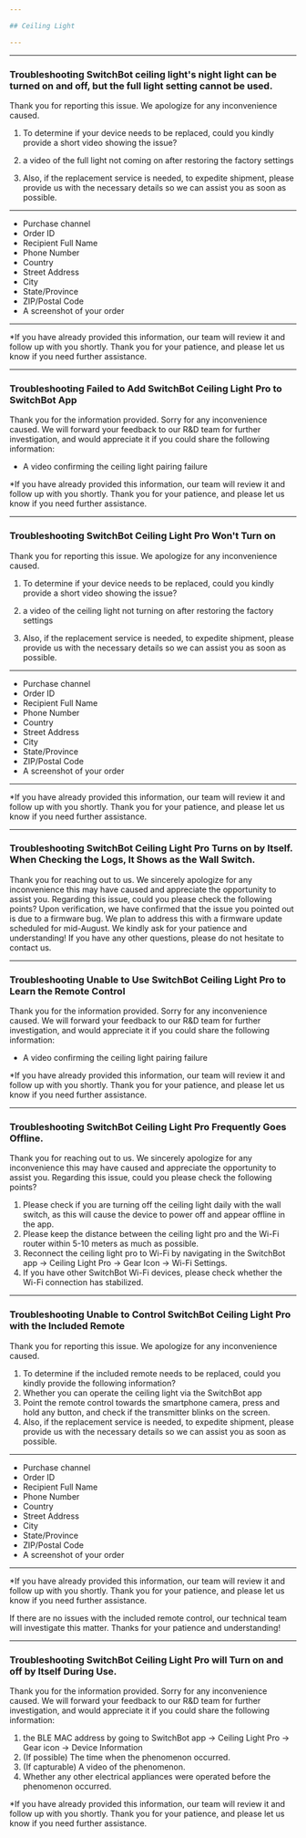 ```yaml
---

## Ceiling Light

---
```


---
### Troubleshooting SwitchBot ceiling light's night light can be turned on and off, but the full light setting cannot be used.

Thank you for reporting this issue. 
We apologize for any inconvenience caused.
1. To determine if your device needs to be replaced, could you kindly provide a short video showing the issue?
  1. a video of the full light not coming on after restoring the factory settings

2. Also, if the replacement service is needed, to expedite shipment, please provide us with the necessary details so we can assist you as soon as possible.

---
- Purchase channel
- Order ID
- Recipient Full Name
- Phone Number
- Country
- Street Address
- City
- State/Province
- ZIP/Postal Code
- A screenshot of your order

---

*If you have already provided this information, our team will review it and follow up with you shortly. Thank you for your patience, and please let us know if you need further assistance.



---
### Troubleshooting Failed to Add SwitchBot Ceiling Light Pro to SwitchBot App

Thank you for the information provided.
Sorry for any inconvenience caused.
We will forward your feedback to our R&D team for further investigation, and would appreciate it if you could share the following information:
- A video confirming the ceiling light pairing failure

*If you have already provided this information, our team will review it and follow up with you shortly. Thank you for your patience, and please let us know if you need further assistance.



---
### Troubleshooting SwitchBot Ceiling Light Pro Won't Turn on

Thank you for reporting this issue. 
We apologize for any inconvenience caused.
1. To determine if your device needs to be replaced, could you kindly provide a short video showing the issue?
  1. a video of the ceiling light not turning on after restoring the factory settings

2. Also, if the replacement service is needed, to expedite shipment, please provide us with the necessary details so we can assist you as soon as possible.

---
- Purchase channel
- Order ID
- Recipient Full Name
- Phone Number
- Country
- Street Address
- City
- State/Province
- ZIP/Postal Code
- A screenshot of your order

---

*If you have already provided this information, our team will review it and follow up with you shortly. Thank you for your patience, and please let us know if you need further assistance.



---
### Troubleshooting SwitchBot Ceiling Light Pro Turns on by Itself. When Checking the Logs, It Shows as the Wall Switch.

Thank you for reaching out to us. We sincerely apologize for any inconvenience this may have caused and appreciate the opportunity to assist you.
Regarding this issue, could you please check the following points?
Upon verification, we have confirmed that the issue you pointed out is due to a firmware bug. We plan to address this with a firmware update scheduled for mid-August. We kindly ask for your patience and understanding!
If you have any other questions, please do not hesitate to contact us.


---
### Troubleshooting  Unable to Use SwitchBot Ceiling Light Pro to Learn the Remote Control

Thank you for the information provided.
Sorry for any inconvenience caused.
We will forward your feedback to our R&D team for further investigation, and would appreciate it if you could share the following information:
- A video confirming the ceiling light pairing failure

*If you have already provided this information, our team will review it and follow up with you shortly. Thank you for your patience, and please let us know if you need further assistance.



---
### Troubleshooting SwitchBot Ceiling Light Pro Frequently Goes Offline.

Thank you for reaching out to us. We sincerely apologize for any inconvenience this may have caused and appreciate the opportunity to assist you.
Regarding this issue, could you please check the following points?
1. Please check if you are turning off the ceiling light daily with the wall switch, as this will cause the device to power off and appear offline in the app.
2. Please keep the distance between the ceiling light pro and the Wi-Fi router within 5-10 meters as much as possible.  
3. Reconnect the ceiling light pro to Wi-Fi by navigating in the SwitchBot app → Ceiling Light Pro → Gear Icon → Wi-Fi Settings.  
4. If you have other SwitchBot Wi-Fi devices, please check whether the Wi-Fi connection has stabilized.  



---
### Troubleshooting Unable to Control SwitchBot Ceiling Light Pro with the Included Remote

Thank you for reporting this issue. 
We apologize for any inconvenience caused.
1. To determine if the included remote needs to be replaced, could you kindly provide the following information?
  1. Whether you can operate the ceiling light via the SwitchBot app  
  2. Point the remote control towards the smartphone camera, press and hold any button, and check if the transmitter blinks on the screen.
2. Also, if the replacement service is needed, to expedite shipment, please provide us with the necessary details so we can assist you as soon as possible.

---
- Purchase channel
- Order ID
- Recipient Full Name
- Phone Number
- Country
- Street Address
- City
- State/Province
- ZIP/Postal Code
- A screenshot of your order

---

*If you have already provided this information, our team will review it and follow up with you shortly. Thank you for your patience, and please let us know if you need further assistance.

If there are no issues with the included remote control, our technical team will investigate this matter. Thanks for your patience and understanding!



---
### Troubleshooting SwitchBot Ceiling Light Pro will Turn on and off by Itself During Use.

Thank you for the information provided.
Sorry for any inconvenience caused.
We will forward your feedback to our R&D team for further investigation, and would appreciate it if you could share the following information:
1. the BLE MAC address by going to SwitchBot app → Ceiling Light Pro → Gear icon → Device Information
2. (If possible) The time when the phenomenon occurred.  
3. (If capturable) A video of the phenomenon.  
4. Whether any other electrical appliances were operated before the phenomenon occurred.  


*If you have already provided this information, our team will review it and follow up with you shortly. Thank you for your patience, and please let us know if you need further assistance.


